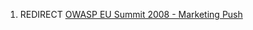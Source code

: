 1.  REDIRECT [OWASP EU Summit 2008 - Marketing
    Push](OWASP_EU_Summit_2008_-_Marketing_Push "wikilink")